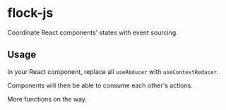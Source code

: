 # flock-js

Coordinate React components' states with event sourcing.

## Usage

In your React component, replace all `useReducer` with `useContextReducer`.

Components will then be able to consume each other's actions.

More functions on the way.
